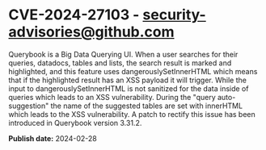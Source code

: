 # CVE-2024-27103 - security-advisories@github.com

Querybook is a Big Data Querying UI. When a user searches for their queries, datadocs, tables and lists, the search result is marked and highlighted, and this feature uses dangerouslySetInnerHTML which means that if the highlighted result has an XSS payload it will trigger. While the input to dangerouslySetInnerHTML is not sanitized for the data inside of queries which leads to an XSS vulnerability. During the "query auto-suggestion" the name of the suggested tables are set with innerHTML which leads to the XSS vulnerability. A patch to rectify this issue has been introduced in Querybook version 3.31.2.

**Publish date:** 2024-02-28
